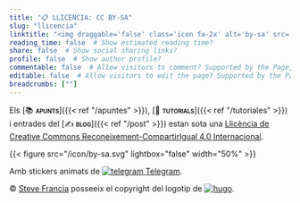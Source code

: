 ```yaml
---
title: "📋 LLICÈNCIA: CC BY-SA"
slug: "llicencia"
linktitle: "<img draggable='false' class='icon fa-2x' alt='by-sa' src='/icon/by-sa.svg'>"
reading_time: false  # Show estimated reading time?
share: false  # Show social sharing links?
profile: false  # Show author profile?
commentable: false  # Allow visitors to comment? Supported by the Page, Post, and Docs content types.
editable: false  # Allow visitors to edit the page? Supported by the Page, Post, and Docs content types.
breadcrumbs: [""]
---
```


Els [📚 <span style="font-variant:small-caps;">**apunts**</span>]({{< ref "/apuntes" >}}), [🤝 <span style="font-variant:small-caps;">**tutorials**</span>]({{< ref "/tutoriales" >}}) i entrades del [✍️ <span style="font-variant:small-caps;">**blog**</span>]({{< ref "/post" >}}) estan sota una [Llicència de Creative Commons Reconeixement-CompartirIgual 4.0 Internacional](https://creativecommons.org/licenses/by-sa/4.0/deed.ca).

{{< figure src="/icon/by-sa.svg" lightbox="false" width="50%" >}}

Amb stickers animats de <a href="https://telegram.org/blog/animated-stickers" target="_blank" rel="noopener" title="Telegram"><img draggable="false" class="icon" alt="telegram" src="/icon/telegram.svg"> Telegram</a>.

&copy; [Steve Francia](https://spf13.com) posseeix el copyright del logotip de <a href="https://gohugo.io" target="_blank" rel="noopener"><img draggable="false" class="icon" alt="hugo" src="/icon/hugo.svg"></a>.